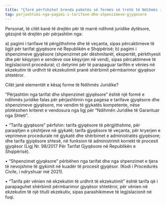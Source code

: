 ```yaml
---
title: "Çfarë përfshihet brenda paketës së formës së tretë të Ndihmës Juridike?"
tag: perjashtimi-nga-pagimi-i-tarifave-dhe-shpenzimeve-gjyqesore
---
```


Personat, të cilët kanë të drejtën për të marrë ndihmë juridike dytësore, gëzojnë të drejtën për përjashtim nga: 

a) pagimi i tarifave të përgjithshme dhe të veçanta, sipas përcaktimeve të ligjit për tarifat gjyqësore në Republikën e Shqipërisë; 
b) pagimi i shpenzimeve gjyqësore (shpenzimet për dëshmitarët, ekspertët, përkthyesit dhe për këqyrjen e sendeve ose këqyrjen në vend), sipas përcaktimeve të legjislacionit procedural; 
c) detyrimi për të parapaguar tarifën e vënies në ekzekutim të urdhrit të ekzekutimit pranë shërbimit përmbarimor gjyqësor shtetëror.


Cilët janë elementët e kësaj forme të Ndihmës Juridike?

“Përjashtim nga tarifat dhe shpenzimet gjyqësore” është një formë e ndihmës juridike falas për përjashtimin nga pagesa e tarifave gjyqësore dhe shpenzimeve gjyqësore, me vendim të gjykatës kompetente, nëse plotësohen kriteret e vendosura nga ligj për “Ndihmën Juridike të Garantuar nga Shteti”. 

•	“Tarifa gjyqësore” përfshin: tarifa gjyqësore të përgjithshme, për paraqitjen e çështjeve në gjykatë; tarifa gjyqësore të veçanta, për kryerjen e veprimeve procedurale në gjykatë dhe shërbimet e administratës gjyqësore; dhe tarifa gjyqësore shtesë, në funksion të administrimit korrekt të procesit gjyqësor (Ligj Nr. 98/2017 Për Tarifat Gjyqësore në Republikën e Shqipërisë). 

•	“Shpenzimet gjyqësore” përbëhen nga tarifat dhe nga shpenzimet e tjera të nevojshme të gjykimit në kuadër të procesit gjyqësor. (Kodi i Procedurës Civile, i ndryshuar më 2021).

•	“Tarifa për vënien në ekzekutim të urdhrit të ekzekutimit” është tarifa që i parapaguhet shërbimit përmbarimor gjyqësor shtetëror, për vënien në ekzekutim të një titulli ekzekutiv, sipas parashikimeve të legjislacionit në fuqi.
